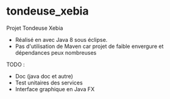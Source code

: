 # tondeuse_xebia
Projet Tondeuse Xebia
- Réalisé en avec Java 8 sous éclipse. 
- Pas d'utilisation de Maven car projet de faible envergure et dépendances peux nombreuses

TODO :
- Doc (java doc et autre)
- Test unitaires des services
- Interface graphique en Java FX
